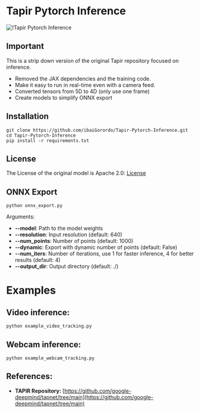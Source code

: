 # Tapir Pytorch Inference

![!Tapir Pytorch Inference](https://github.com/ibaiGorordo/Tapir-Pytorch-Inference/raw/main/doc/img/tapir_video.gif)

## Important
This is a strip down version of the original Tapir repository focused on inference.
- Removed the JAX dependencies and the training code.
- Make it easy to run in real-time even with a camera feed.
- Converted tensors from 5D to 4D (only use one frame)
- Create models to simplify ONNX export

## Installation
```shell
git clone https://github.com/ibaiGorordo/Tapir-Pytorch-Inference.git
cd Tapir-Pytorch-Inference
pip install -r requirements.txt
```

## License
The License of the original model is Apache 2.0: [License](https://github.com/google-deepmind/tapnet/blob/main/LICENSE)

## ONNX Export
```shell    
python onnx_export.py
```

Arguments:
 - **--model**: Path to the model weights
 - **--resolution**: Input resolution (default: 640)
 - **--num_points**: Number of points (default: 1000)
 - **--dynamic**: Export with dynamic number of points (default: False)
 - **--num_iters**: Number of iterations, use 1 for faster inference, 4 for better results (default: 4)
 - **--output_dir**: Output directory (default: ./)

# Examples
## **Video inference**:

 ```shell
 python example_video_tracking.py
 ```

## **Webcam inference**:

 ```shell
 python example_webcam_tracking.py
 ```

## References:
* **TAPIR Repository:** [https://github.com/google-deepmind/tapnet/tree/main](https://github.com/google-deepmind/tapnet/tree/main)
